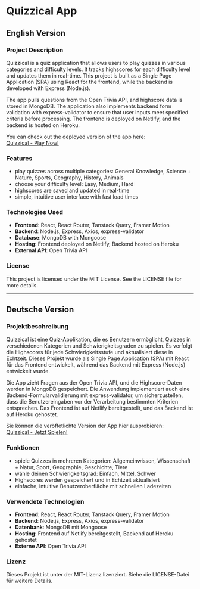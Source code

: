 # Quizzical App

## English Version

### Project Description
Quizzical is a quiz application that allows users to play quizzes in various categories and difficulty levels. It tracks highscores for each difficulty level and updates them in real-time. This project is built as a Single Page Application (SPA) using React for the frontend, while the backend is developed with Express (Node.js).

The app pulls questions from the Open Trivia API, and highscore data is stored in MongoDB. The application also implements backend form validation with express-validator to ensure that user inputs meet specified criteria before processing. The frontend is deployed on Netlify, and the backend is hosted on Heroku.

You can check out the deployed version of the app here:  
[Quizzical - Play Now!](https://quizzical-play.netlify.app)

### Features
- play quizzes across multiple categories: General Knowledge, Science + Nature, Sports, Geography, History, Animals
- choose your difficulty level: Easy, Medium, Hard
- highscores are saved and updated in real-time
- simple, intuitive user interface with fast load times

### Technologies Used
- **Frontend**: React, React Router, Tanstack Query, Framer Motion
- **Backend**: Node.js, Express, Axios, express-validator
- **Database**: MongoDB with Mongoose
- **Hosting**: Frontend deployed on Netlify, Backend hosted on Heroku
- **External API**: Open Trivia API

### License
This project is licensed under the MIT License. See the LICENSE file for more details.

---

## Deutsche Version

### Projektbeschreibung
Quizzical ist eine Quiz-Applikation, die es Benutzern ermöglicht, Quizzes in verschiedenen Kategorien und Schwierigkeitsgraden zu spielen. Es verfolgt die Highscores für jede Schwierigkeitsstufe und aktualisiert diese in Echtzeit. Dieses Projekt wurde als Single Page Application (SPA) mit React für das Frontend entwickelt, während das Backend mit Express (Node.js) entwickelt wurde.

Die App zieht Fragen aus der Open Trivia API, und die Highscore-Daten werden in MongoDB gespeichert. Die Anwendung implementiert auch eine Backend-Formularvalidierung mit express-validator, um sicherzustellen, dass die Benutzereingaben vor der Verarbeitung bestimmten Kriterien entsprechen. Das Frontend ist auf Netlify bereitgestellt, und das Backend ist auf Heroku gehostet.

Sie können die veröffetlichte Version der App hier ausprobieren:  
[Quizzical - Jetzt Spielen!](https://quizzical-play.netlify.app)

### Funktionen
- spiele Quizzes in mehreren Kategorien: Allgemeinwissen, Wissenschaft + Natur, Sport, Geographie, Geschichte, Tiere
- wähle deinen Schwierigkeitsgrad: Einfach, Mittel, Schwer
- Highscores werden gespeichert und in Echtzeit aktualisiert
- einfache, intuitive Benutzeroberfläche mit schnellen Ladezeiten

### Verwendete Technologien
- **Frontend**: React, React Router, Tanstack Query, Framer Motion
- **Backend**: Node.js, Express, Axios, express-validator
- **Datenbank**: MongoDB mit Mongoose
- **Hosting**: Frontend auf Netlify bereitgestellt, Backend auf Heroku gehostet
- **Externe API**: Open Trivia API

### Lizenz
Dieses Projekt ist unter der MIT-Lizenz lizenziert. Siehe die LICENSE-Datei für weitere Details.
